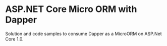 # ASP.NET Core Micro ORM with Dapper
Solution and code samples to consume Dapper as a MicroORM on ASP.Net Core 1.0.


